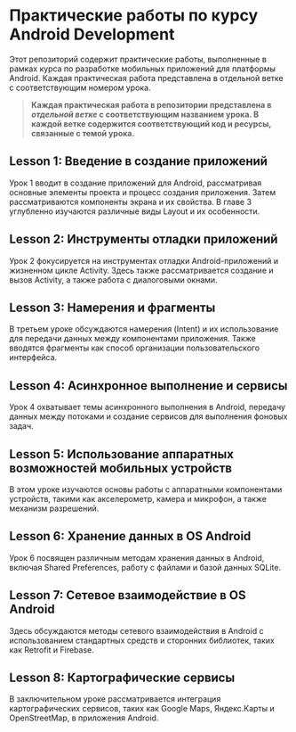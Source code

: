 # Практические работы по курсу Android Development

  Этот репозиторий содержит практические работы, выполненные в рамках курса по разработке мобильных приложений для платформы Android. Каждая практическая работа представлена в отдельной ветке с соответствующим номером урока.
  
  >**Каждая практическая работа в репозитории представлена в _отдельной ветке_ с соответствующим названием урока. В каждой ветке содержится соответствующий код и ресурсы, связанные с темой урока.**

## Lesson 1: Введение в создание приложений
  Урок 1 вводит в создание приложений для Android, рассматривая основные элементы проекта и процесс создания приложения. Затем рассматриваются компоненты экрана и их свойства. В главе 3 углубленно изучаются различные виды Layout и их особенности.

## Lesson 2: Инструменты отладки приложений
  Урок 2 фокусируется на инструментах отладки Android-приложений и жизненном цикле Activity. Здесь также рассматривается создание и вызов Activity, а также работа с диалоговыми окнами.

## Lesson 3: Намерения и фрагменты
  В третьем уроке обсуждаются намерения (Intent) и их использование для передачи данных между компонентами приложения. Также вводятся фрагменты как способ организации пользовательского интерфейса.

## Lesson 4: Асинхронное выполнение и сервисы
  Урок 4 охватывает темы асинхронного выполнения в Android, передачу данных между потоками и создание сервисов для выполнения фоновых задач.

## Lesson 5: Использование аппаратных возможностей мобильных устройств
  В этом уроке изучаются основы работы с аппаратными компонентами устройств, такими как акселерометр, камера и микрофон, а также механизм разрешений.

## Lesson 6: Хранение данных в OS Android
  Урок 6 посвящен различным методам хранения данных в Android, включая Shared Preferences, работу с файлами и базой данных SQLite.

## Lesson 7: Сетевое взаимодействие в OS Android
  Здесь обсуждаются методы сетевого взаимодействия в Android с использованием стандартных средств и сторонних библиотек, таких как Retrofit и Firebase.

## Lesson 8: Картографические сервисы
  В заключительном уроке рассматривается интеграция картографических сервисов, таких как Google Maps, Яндекс.Карты и OpenStreetMap, в приложения Android.
